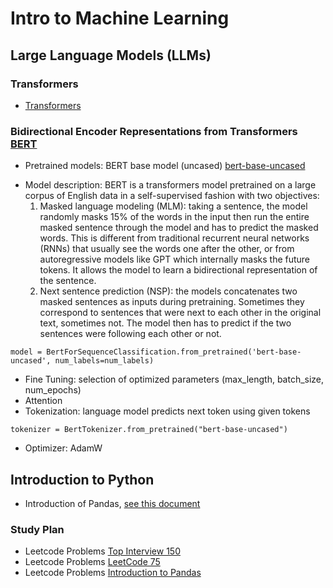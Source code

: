 # Intro to Machine Learning

## Large Language Models (LLMs)

### Transformers
  * [Transformers](https://github.com/huggingface/transformers)
    
### Bidirectional Encoder Representations from Transformers [BERT](https://huggingface.co/docs/transformers/en/model_doc/bert)
  * Pretrained models: BERT base model (uncased) [bert-base-uncased](https://huggingface.co/google-bert/bert-base-uncased)
   - Model description: BERT is a transformers model pretrained on a large corpus of English data in a self-supervised fashion with two objectives:
     1. Masked language modeling (MLM): taking a sentence, the model randomly masks 15% of the words in the input then run the entire masked sentence through the model and has to predict the masked words. This is different from traditional recurrent neural networks (RNNs) that usually see the words one after the other, or from autoregressive models like GPT which internally masks the future tokens. It allows the model to learn a bidirectional representation of the sentence.
     2. Next sentence prediction (NSP): the models concatenates two masked sentences as inputs during pretraining. Sometimes they correspond to sentences that were next to each other in the original text, sometimes not. The model then has to predict if the two sentences were following each other or not.
   ```
   model = BertForSequenceClassification.from_pretrained('bert-base-uncased', num_labels=num_labels)
   ```
  * Fine Tuning: selection of optimized parameters (max_length, batch_size, num_epochs)
  * Attention
  * Tokenization: language model predicts next token using given tokens
   ```
   tokenizer = BertTokenizer.from_pretrained("bert-base-uncased")
   ```
  * Optimizer: AdamW

## Introduction to Python
* Introduction of Pandas, [see this document](Basic-Pandas.md)
  
### Study Plan
 * Leetcode Problems [Top Interview 150](https://leetcode.com/studyplan/top-interview-150/)
 * Leetcode Problems [LeetCode 75](https://leetcode.com/studyplan/leetcode-75/)
 * Leetcode Problems [Introduction to Pandas](https://leetcode.com/studyplan/introduction-to-pandas/)

